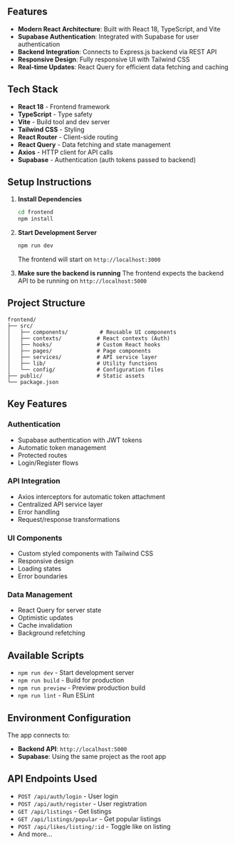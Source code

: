 ## Features

- **Modern React Architecture**: Built with React 18, TypeScript, and Vite
- **Supabase Authentication**: Integrated with Supabase for user authentication
- **Backend Integration**: Connects to Express.js backend via REST API
- **Responsive Design**: Fully responsive UI with Tailwind CSS
- **Real-time Updates**: React Query for efficient data fetching and caching

## Tech Stack

- **React 18** - Frontend framework
- **TypeScript** - Type safety
- **Vite** - Build tool and dev server
- **Tailwind CSS** - Styling
- **React Router** - Client-side routing
- **React Query** - Data fetching and state management
- **Axios** - HTTP client for API calls
- **Supabase** - Authentication (auth tokens passed to backend)

## Setup Instructions

1. **Install Dependencies**
   ```bash
   cd frontend
   npm install
   ```

2. **Start Development Server**
   ```bash
   npm run dev
   ```
   The frontend will start on `http://localhost:3000`

3. **Make sure the backend is running**
   The frontend expects the backend API to be running on `http://localhost:5000`

## Project Structure

```
frontend/
├── src/
│   ├── components/          # Reusable UI components
│   ├── contexts/           # React contexts (Auth)
│   ├── hooks/              # Custom React hooks
│   ├── pages/              # Page components
│   ├── services/           # API service layer
│   ├── lib/                # Utility functions
│   └── config/             # Configuration files
├── public/                 # Static assets
└── package.json
```

## Key Features

### Authentication
- Supabase authentication with JWT tokens
- Automatic token management
- Protected routes
- Login/Register flows

### API Integration
- Axios interceptors for automatic token attachment
- Centralized API service layer
- Error handling
- Request/response transformations

### UI Components
- Custom styled components with Tailwind CSS
- Responsive design
- Loading states
- Error boundaries

### Data Management
- React Query for server state
- Optimistic updates
- Cache invalidation
- Background refetching

## Available Scripts

- `npm run dev` - Start development server
- `npm run build` - Build for production
- `npm run preview` - Preview production build
- `npm run lint` - Run ESLint

## Environment Configuration

The app connects to:
- **Backend API**: `http://localhost:5000`
- **Supabase**: Using the same project as the root app

## API Endpoints Used

- `POST /api/auth/login` - User login
- `POST /api/auth/register` - User registration
- `GET /api/listings` - Get listings
- `GET /api/listings/popular` - Get popular listings
- `POST /api/likes/listing/:id` - Toggle like on listing
- And more...
